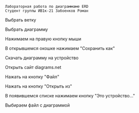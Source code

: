     Лабораторная работа по диаграммаме ERD 
    Студент группы ИВ1к-21 Забоенков Роман
Выбрать ветку

Выбрать диаграмму

Нажимаем на правую кнопку мыши

В открывшемся окошке нажимаем "Сохранить как"

Скачать диаграмму на устройство

Открыть сайт diagrams.net

Нажать на кнопку "Файл"

Нажать на кнопку "Открыть из"

В появившемся списке нажимаем кнопку "Это устройство..."

Выбираем файл с диаграммой
